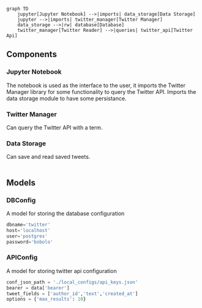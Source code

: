 ```mermaid
graph TD
    jupyter[Jupyter Notebook] -->|imports| data_storage[Data Storage]
    jupyter -->|imports| twitter_manager[Twitter Manager]
    data_storage -->|rw| database[Database]
    twitter_manager[Twitter Reader] -->|queries| twitter_api[Twitter Api]
```

## Components

### Jupyter Notebook
The notebook is used as the interface to the user, it imports the Twitter Manager library for some functionality to query the Twitter API. Imports the data storage module to have some persistance.

### Twitter Manager
Can query the Twitter API with a term.

### Data Storage
Can save and read saved tweets.
<br>
<br>




## Models

### DBConfig
A model for storing the database configuration
```python
dbname='twitter'
host='localhost'
user='postgres'
password='bobolo'
```

### APIConfig
A model for storing twitter api configuration
```python
conf_json_path = './local_configs/api_keys.json'
bearer = data['bearer']
tweet_fields = ['author_id','text','created_at']
options = {'max_results': 10}
```